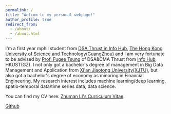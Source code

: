```yaml
---
permalink: /
title: "Welcom to my personal webpage!"
author_profile: true
redirect_from: 
  - /about/
  - /about.html
---
```

I'm a first year mphil student from [DSA Thrust in Info Hub](https://www.hkust-gz.edu.cn/academics/hubs-and-thrust-areas/information-hub/data-science-and-analytics/), [The Hong Kong University of Science and Technology(GuangZhou)](https://www.hkust-gz.edu.cn/) and I am very fortunate to be advised by [Prof. Fugee Tsung](https://facultyprofiles.hkust-gz.edu.cn/faculty-personal-page/TSUNG-Fu-Gee/season) of DSA&CMA Thrust from [Info Hub](https://www.hkust-gz.edu.cn/academics/hubs-and-thrust-areas/information-hub/), HKUST(GZ). I not only got a bachelor's degree of management in Big Data Management and Application from [Xi&#39;an Jiaotong University(XJTU)](https://www.xjtu.edu.cn/), but also got a bachelor's degree of economy as minoring in Financial Engineering. My research interest includes machine learning/deep learning, spatio-temporal data/time series data, data science.

You can find my CV here: [Zhuman LI&#39;s Curriculum Vitae](../assets/CV_ZhumanLI.pdf).

[Github](https://github.com/youerzhu)
